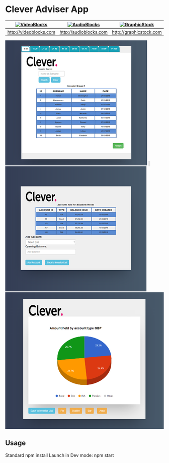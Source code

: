 # Clever Adviser App

| [![VideoBlocks](https://d1ow200m9i3wyh.cloudfront.net/img/assets/videoblocks/images/logo.png)](http://videoblocks.com)  | [![AudioBlocks](https://dtyn3c8zjrx01.cloudfront.net/img/assets/audioblocks/images/logo.png)](http://audioblocks.com) | [![GraphicStock](http://www.graphicstock.com/images/logo.jpg)](http://graphicstock.com) |
|:---:|:---:|:---:|
| http://videoblocks.com | http://audioblocks.com | http://graphicstock.com |


![cleverAppImage](https://github.com/OcelotDive/randomImages/blob/master/images/cleverMain.PNG) | ![cleverAppImage](https://github.com/OcelotDive/randomImages/blob/master/images/cleverIndividualInvestor.PNG)
![cleverAppImage](https://github.com/OcelotDive/randomImages/blob/master/images/cleverPie.PNG)

## Usage
Standard npm install
Launch in Dev mode: npm start
